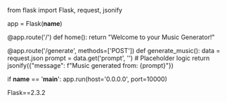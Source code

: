 from flask import Flask, request, jsonify

app = Flask(__name__)

@app.route('/')
def home():
    return "Welcome to your Music Generator!"

@app.route('/generate', methods=['POST'])
def generate_music():
    data = request.json
    prompt = data.get('prompt', '')
    # Placeholder logic
    return jsonify({"message": f"Music generated from: {prompt}"})

if __name__ == '__main__':
    app.run(host='0.0.0.0', port=10000)

Flask==2.3.2

